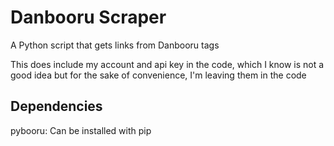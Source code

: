 # Danbooru Scraper
A Python script that gets links from Danbooru tags

This does include my account and api key in the code, which I know is not a good idea but for the sake of convenience, I'm leaving them in the code

## Dependencies
pybooru: Can be installed with pip
